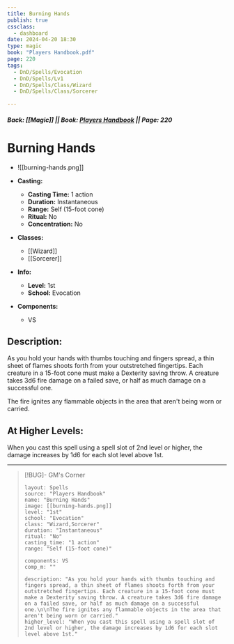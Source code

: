 ```yaml
---
title: Burning Hands
publish: true
cssclass:
  - dashboard
date: 2024-04-20 18:30
type: magic
book: "Players Handbook.pdf"
page: 220
tags:
  - DnD/Spells/Evocation
  - DnD/Spells/Lv1
  - DnD/Spells/Class/Wizard
  - DnD/Spells/Class/Sorcerer

---
```


##### Back: [[Magic]] || Book: [Players Handbook](https://drive.google.com/drive/folders/1O5bhpYizcIT5xxAoLOuzCRht_PVS7VSG?usp=sharing) || Page: 220

# Burning Hands
- ![[burning-hands.png]]
- **Casting:**
    - **Casting Time:** 1 action
    - **Duration:** Instantaneous
    - **Range:** Self (15-foot cone)
    - **Ritual:** No
    - **Concentration:** No
- **Classes:**
    - [[Wizard]]
    - [[Sorcerer]]

- **Info:**
    - **Level:** 1st
    - **School:** Evocation
- **Components:**
    - VS


## Description:
As you hold your hands with thumbs touching and fingers spread, a thin sheet of flames shoots forth from your outstretched fingertips. Each creature in a 15-foot cone must make a Dexterity saving throw. A creature takes 3d6 fire damage on a failed save, or half as much damage on a successful one.

The fire ignites any flammable objects in the area that aren't being worn or carried.

## At Higher Levels:
When you cast this spell using a spell slot of 2nd level or higher, the damage increases by 1d6 for each slot level above 1st.

---

> [!BUG]- GM's Corner
>
> ```statblock
> layout: Spells
> source: "Players Handbook"
> name: "Burning Hands"
> image: [[burning-hands.png]]
> level: "1st"
> school: "Evocation"
> class: "Wizard,Sorcerer"
> duration: "Instantaneous"
> ritual: "No"
> casting_time: "1 action"
> range: "Self (15-foot cone)"
>
> components: VS
> comp_m: ""
>
> description: "As you hold your hands with thumbs touching and fingers spread, a thin sheet of flames shoots forth from your outstretched fingertips. Each creature in a 15-foot cone must make a Dexterity saving throw. A creature takes 3d6 fire damage on a failed save, or half as much damage on a successful one.\n\nThe fire ignites any flammable objects in the area that aren't being worn or carried."
> higher_level: "When you cast this spell using a spell slot of 2nd level or higher, the damage increases by 1d6 for each slot level above 1st."
> ```
